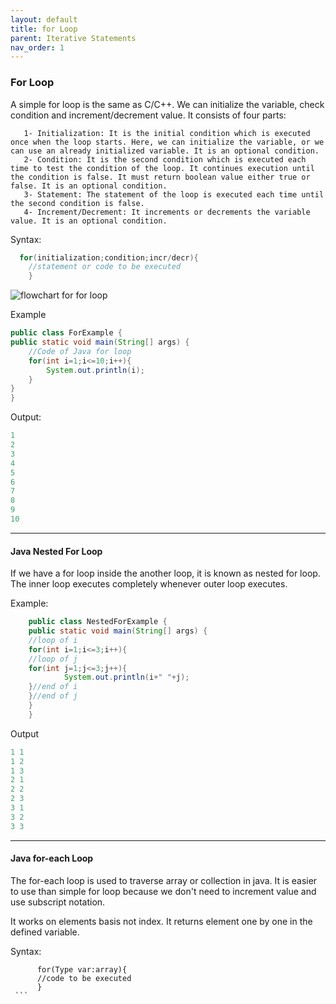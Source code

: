 ```yaml
---
layout: default
title: for Loop
parent: Iterative Statements
nav_order: 1
---
```

### For Loop

A simple for loop is the same as C/C++. We can initialize the variable, check condition and increment/decrement value. It consists of four parts:
```
   1- Initialization: It is the initial condition which is executed once when the loop starts. Here, we can initialize the variable, or we can use an already initialized variable. It is an optional condition.
   2- Condition: It is the second condition which is executed each time to test the condition of the loop. It continues execution until the condition is false. It must return boolean value either true or false. It is an optional condition.
   3- Statement: The statement of the loop is executed each time until the second condition is false.
   4- Increment/Decrement: It increments or decrements the variable value. It is an optional condition.
```
Syntax:
```java
  for(initialization;condition;incr/decr){  
    //statement or code to be executed  
    }  
```

![flowchart for for loop](https://static.javatpoint.com/cpages/images/forloop.png)


 Example

```java
public class ForExample {  
public static void main(String[] args) {  
    //Code of Java for loop  
    for(int i=1;i<=10;i++){  
        System.out.println(i);  
    }  
}  
}  
```
Output:
```java
1
2
3
4
5
6
7
8
9
10
```
  
------

#### Java Nested For Loop

If we have a for loop inside the another loop, it is known as nested for loop. The inner loop executes completely whenever outer loop executes.

Example:
```java
    public class NestedForExample {  
    public static void main(String[] args) {  
    //loop of i  
    for(int i=1;i<=3;i++){  
    //loop of j  
    for(int j=1;j<=3;j++){  
            System.out.println(i+" "+j);  
    }//end of i  
    }//end of j  
    }  
    }  
```

Output
```java
1 1
1 2
1 3
2 1
2 2
2 3
3 1
3 2
3 3
```

------

#### Java for-each Loop
     
 The for-each loop is used to traverse array or collection in java. It is easier to use than simple for loop because we don't need to increment value and use subscript notation.
     
 It works on elements basis not index. It returns element one by one in the defined variable.
     
 Syntax:
   ``` 
         for(Type var:array){  
         //code to be executed  
         }  
    ```

